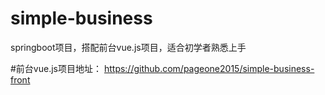 # simple-business
springboot项目，搭配前台vue.js项目，适合初学者熟悉上手

#前台vue.js项目地址：
https://github.com/pageone2015/simple-business-front